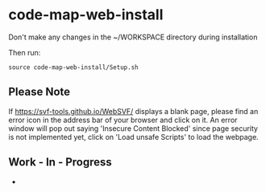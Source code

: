 # code-map-web-install

Don't make any changes in the ~/WORKSPACE directory during installation

Then run:

```
source code-map-web-install/Setup.sh
```

## Please Note

If  https://svf-tools.github.io/WebSVF/  displays a blank page, please find an error icon in the address bar of your browser and click on it. An error window will pop out saying 'Insecure Content Blocked' since page security is not implemented yet, click on 'Load unsafe Scripts' to load the webpage.

## Work - In - Progress

- 

